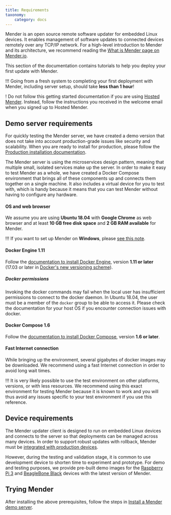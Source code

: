```yaml
---
title: Requirements
taxonomy:
    category: docs
---
```


Mender is an open source remote software updater for embedded Linux devices.
It enables management of software updates to connected devices remotely over any TCP/IP network.
For a high-level introduction to Mender and its architecture, we recommend reading the [What is Mender page on Mender.io](https://mender.io/what-is-mender?target=_blank).

This section of the documentation contains tutorials to help you deploy your first update with Mender.

!!! Going from a fresh system to completing your first deployment with Mender, including server setup, should take **less than 1 hour**!

! Do not follow this getting started documentation if you are using [Hosted Mender](https://hosted.mender.io?target=_blank). Instead, follow the instructions you received in the welcome email when you signed up to Hosted Mender.


## Demo server requirements

For quickly testing the Mender server, we have created a demo version that
does not take into account production-grade issues like security and scalability.
When you are ready to install for production, please follow
the [Production installation documentation](../../administration/production-installation).

The Mender server is using the microservices design pattern, meaning that
multiple small, isolated services make up the server. 
In order to make it easy to test Mender as a whole, we have created a
Docker Compose environment that brings all of these components up
and connects them together on a single machine.
It also includes a virtual device for you to test with,
which is handy because it means that you can test Mender without
having to configure any hardware.


#### OS and web browser

We assume you are using **Ubuntu 18.04** with **Google Chrome** as web browser
and at least **10 GB free disk space** and **2 GB RAM available** for Mender.

!!! If you want to set up Mender on **Windows**, please [see this note](http://bit.ly/2M3B5IJ).

#### Docker Engine 1.11

Follow the [documentation to install Docker Engine](https://docs.docker.com/engine/installation/linux/docker-ce/ubuntu/?target=_blank),
version **1.11 or later** (17.03 or later in [Docker's new versioning scheme](https://blog.docker.com/2017/03/docker-enterprise-edition/?target=_blank)).

##### Docker permissions

Invoking the docker commands may fail when the local user has insufficient permissions to connect to the docker daemon. In Ubuntu 18.04, the user must be a member of the `docker` group to be able to access it. Please check the documentation for your host OS if you encounter connection issues with docker.

#### Docker Compose 1.6

Follow the [documentation to install Docker Compose](https://docs.docker.com/compose/install/?target=_blank),
version **1.6 or later**.

#### Fast Internet connection

While bringing up the environment, several gigabytes of docker
images may be downloaded. We recommend using a fast Internet
connection in order to avoid long wait times.

!!! It is very likely possible to use the test environment on other platforms, versions, or with less resources. We recommend using this exact environment for testing Mender because it is known to work and you will thus avoid any issues specific to your test environment if you use this reference.


## Device requirements
The Mender updater client is designed to run on embedded Linux devices and connects to the server
so that deployments can be managed across many devices.
In order to support robust updates with rollback, Mender must be [integrated with production devices](../../devices).

However, during the testing and validation stage, it is common to use development device to shorten time to experiment and prototype.
For demo and testing purposes, we provide pre-built demo images for the [Raspberry Pi 3](https://www.raspberrypi.org/products/raspberry-pi-3-model-b?target=_blank) and [BeagleBone Black](https://beagleboard.org/black?target=_blank) devices with the latest version of Mender.


## Trying Mender

After installing the above prerequisites, follow the steps in [Install a Mender demo server](../create-a-test-environment).
